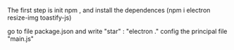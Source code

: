 The first step is init npm , and install the dependences (npm i electron resize-img toastify-js)

go to file package.json and write "star" : "electron ." 
config the principal file "main.js" 